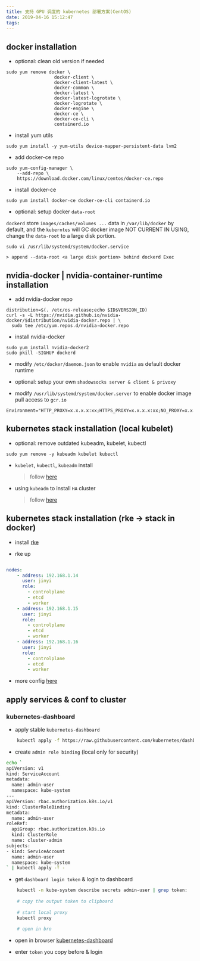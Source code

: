```yaml
---
title: 支持 GPU 调度的 kubernetes 部署方案(CentOS)
date: 2019-04-16 15:12:47
tags:
---
```

## docker installation

- optional: clean old version if needed
```
sudo yum remove docker \
                  docker-client \
                  docker-client-latest \
                  docker-common \
                  docker-latest \
                  docker-latest-logrotate \
                  docker-logrotate \
                  docker-engine \
                  docker-ce \
                  docker-ce-cli \
                  containerd.io
```

- install yum utils
```
sudo yum install -y yum-utils device-mapper-persistent-data lvm2
```

- add docker-ce repo
```
sudo yum-config-manager \
    --add-repo \
    https://download.docker.com/linux/centos/docker-ce.repo
```

- install docker-ce
```
sudo yum install docker-ce docker-ce-cli containerd.io
```

- optional: setup docker `data-root`

`dockerd` store `images/caches/volumes ...` data in `/var/lib/docker` by default, and the `kuberntes` will GC docker
image NOT CURRENT IN USING, change the `data-root` to a large disk portion.

```
sudo vi /usr/lib/systemd/system/docker.service

> append --data-root <a large disk portion> behind dockerd Exec
```

<!-- more -->

## nvidia-docker | nvidia-container-runtime installation

- add nvidia-docker repo
```
distribution=$(. /etc/os-release;echo $ID$VERSION_ID)
curl -s -L https://nvidia.github.io/nvidia-docker/$distribution/nvidia-docker.repo | \
  sudo tee /etc/yum.repos.d/nvidia-docker.repo
```

- install nvidia-docker
```
sudo yum install nvidia-docker2
sudo pkill -SIGHUP dockerd
```

- modify `/etc/docker/daemon.json` to enable `nvidia` as default docker runtime

- optional: setup your own `shadowsocks server & client & privoxy`

- modify `/usr/lib/systemd/system/docker.server` to enable docker image pull access to `gcr.io`

```
Environment="HTTP_PROXY=x.x.x.x:xx;HTTPS_PROXY=x.x.x.x:xx;NO_PROXY=x.x.x.x:xx"
```

## kubernetes stack installation (local kubelet)

- optional: remove outdated kubeadm, kubelet, kubectl

```
sudo yum remove -y kubeadm kubelet kubectl
```

- `kubelet`, `kubectl`, `kubeadm` install
    >follow [here](https://kubernetes.io/docs/setup/independent/install-kubeadm/)

- using `kubeadm` to install `HA` cluster
    >follow [here](https://kubernetes.io/docs/setup/independent/setup-ha-etcd-with-kubeadm/)

## kubernetes stack installation (rke -> stack in docker)

- install [rke](https://github.com/rancher/rke)

- rke up

```yaml

nodes:
    - address: 192.168.1.14
      user: jinyi
      role:
        - controlplane
        - etcd
        - worker
    - address: 192.168.1.15
      user: jinyi
      role:
        - controlplane
        - etcd
        - worker
    - address: 192.168.1.16
      user: jinyi
      role:
        - controlplane
        - etcd
        - worker

```

- more config [here](https://rancher.com/docs/rke/latest/en/)

## apply services & conf to cluster

### kubernetes-dashboard

- apply stable `kubernetes-dashboard`

```bash
    kubectl apply -f https://raw.githubusercontent.com/kubernetes/dashboard/v1.10.1/src/deploy/recommended/kubernetes-dashboard.yaml
```

- create `admin role binding` (local only for security)

```bash
echo `
apiVersion: v1
kind: ServiceAccount
metadata:
  name: admin-user
  namespace: kube-system
---
apiVersion: rbac.authorization.k8s.io/v1
kind: ClusterRoleBinding
metadata:
  name: admin-user
roleRef:
  apiGroup: rbac.authorization.k8s.io
  kind: ClusterRole
  name: cluster-admin
subjects:
- kind: ServiceAccount
  name: admin-user
  namespace: kube-system
` | kubectl apply -f -
```

- get `dashboard login token` & login to dashboard

```bash
    kubectl -n kube-system describe secrets admin-user | grep token:
    
    # copy the output token to clipboard
    
    # start local proxy
    kubectl proxy
    
    # open in bro
```

- open in browser [kubernetes-dashboard](http://localhost:8001/api/v1/namespaces/kube-system/services/https:kubernetes-dashboard:/proxy/)

- enter `token` you copy before & login

